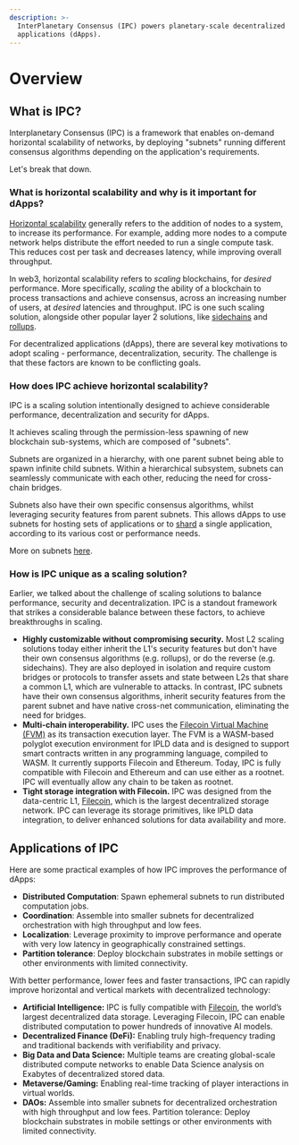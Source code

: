 ```yaml
---
description: >-
  InterPlanetary Consensus (IPC) powers planetary-scale decentralized
  applications (dApps).
---
```


# Overview

## What is IPC?

Interplanetary Consensus (IPC) is a framework that enables on-demand horizontal scalability of networks, by deploying "subnets" running different consensus algorithms depending on the application's requirements.

Let's break that down.&#x20;

### What is horizontal scalability and why is it important for dApps?

[Horizontal scalability](https://en.wikipedia.org/wiki/Scalability#Horizontal\_or\_scale\_out) generally refers to the addition of nodes to a system, to increase its performance. For example, adding more nodes to a compute network helps distribute the effort needed to run a single compute task. This reduces cost per task and decreases latency, while improving overall throughput.&#x20;

In web3, horizontal scalability refers to  _scaling_ blockchains, for _desired_ performance. More specifically, _scaling_ the ability of a blockchain to process transactions and achieve consensus, across an increasing number of users, at _desired_ latencies and throughput. IPC is one such scaling solution, alongside other popular layer 2 solutions, like [sidechains](https://ethereum.org/en/developers/docs/scaling/sidechains/) and [rollups](https://ethereum.org/en/developers/docs/scaling/#rollups).&#x20;

For decentralized applications (dApps), there are several key motivations to adopt scaling - performance, decentralization, security. The challenge is that these factors are known to be conflicting goals.&#x20;

### How does IPC achieve horizontal scalability?&#x20;

IPC is a scaling solution intentionally designed to achieve considerable performance, decentralization and security for dApps.

It achieves scaling through the permission-less spawning of new blockchain sub-systems, which are composed of "subnets".&#x20;

Subnets are organized in a hierarchy, with one parent subnet being able to spawn infinite child subnets. Within a hierarchical subsystem, subnets can seamlessly communicate with each other, reducing the need for cross-chain bridges.

Subnets also have their own specific consensus algorithms, whilst leveraging security features from parent subnets. This allows dApps to use subnets for hosting sets of applications or to [shard](https://en.wikipedia.org/wiki/Shard\_\(database\_architecture\)) a single application, according to its various cost or performance needs. &#x20;

More on subnets [here](key-concepts/subnets.md).

### How is IPC unique as a scaling solution?

Earlier, we talked about the challenge of scaling solutions to balance performance, security and decentralization. IPC is a standout framework that strikes a considerable balance between these factors, to achieve breakthroughs in scaling. &#x20;

* **Highly customizable without compromising security.** Most L2 scaling solutions today either inherit the L1's security features but don't have their own consensus algorithms (e.g. rollups), or do the reverse (e.g. sidechains). They are also deployed in isolation and require custom bridges or protocols to transfer assets and state between L2s that share a common L1, which are vulnerable to attacks. In contrast, IPC subnets have their own consensus algorithms, inherit security features from the parent subnet and have native cross-net communication, eliminating the need for bridges.&#x20;
* **Multi-chain interoperability.** IPC uses the [Filecoin Virtual Machine (FVM)](https://docs.filecoin.io/smart-contracts/fundamentals/the-fvm) as its transaction execution layer. The FVM is a WASM-based polyglot execution environment for IPLD data and is designed to support smart contracts written in any programming language, compiled to WASM. It currently supports Filecoin and Ethereum. Today, IPC is fully compatible with Filecoin and Ethereum and can use either as a rootnet. IPC will eventually allow any chain to be taken as rootnet.&#x20;
* **Tight storage integration with Filecoin.** IPC was designed from the data-centric L1, [Filecoin](https://docs.filecoin.io/basics/what-is-filecoin), which is the largest decentralized storage network. IPC can leverage its storage primitives, like IPLD data integration, to deliver enhanced solutions for data availability and more. &#x20;

## Applications of IPC

Here are some practical examples of how IPC improves the performance of dApps:

* **Distributed Computation**: Spawn ephemeral subnets to run distributed computation jobs.
* **Coordination**: Assemble into smaller subnets for decentralized orchestration with high throughput and low fees.
* **Localization**: Leverage proximity to improve performance and operate with very low latency in geographically constrained settings.
* **Partition tolerance**: Deploy blockchain substrates in mobile settings or other environments with limited connectivity.

With better performance, lower fees and faster transactions, IPC can rapidly improve horizontal and vertical markets with decentralized technology:

* **Artificial Intelligence:** IPC is fully compatible with [Filecoin](https://docs.filecoin.io/basics/what-is-filecoin), the world’s largest decentralized data storage. Leveraging Filecoin, IPC can enable distributed computation to power hundreds of innovative AI models.
* **Decentralized Finance (DeFi):** Enabling truly high-frequency trading and traditional backends with verifiability and privacy.
* **Big Data and Data Science:** Multiple teams are creating global-scale distributed compute networks to enable Data Science analysis on Exabytes of decentralized stored data.
* **Metaverse/Gaming:** Enabling real-time tracking of player interactions in virtual worlds.
* **DAOs:** Assemble into smaller subnets for decentralized orchestration with high throughput and low fees. Partition tolerance: Deploy blockchain substrates in mobile settings or other environments with limited connectivity.
